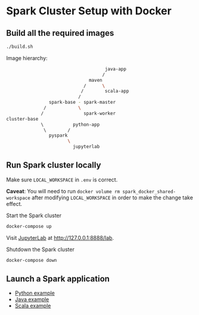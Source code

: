 # Spark Cluster Setup with Docker

## Build all the required images

```sh
./build.sh
```

Image hierarchy:
```sh
                                     java-app
                                    /
                               maven
                             /      \
                            /        scala-app
                           /
                spark-base - spark-master
              /            \ 
             /               spark-worker
cluster-base
             \           python-app
              \        /
                pyspark
                       \
                         jupyterlab
```

## Run Spark cluster locally

Make sure `LOCAL_WORKSPACE` in `.env` is correct.

**Caveat**: You will need to run `docker volume rm spark_docker_shared-workspace` after modifying
            `LOCAL_WORKSPACE` in order to make the change take effect.

Start the Spark cluster
```sh
docker-compose up
```

Visit [JupyterLab](https://jupyterlab.readthedocs.io/en/stable/) at 
http://127.0.0.1:8888/lab.

Shutdown the Spark cluster
```sh
docker-compose down
```

## Launch a Spark application

* [Python example](./python)
* [Java example](./java)
* [Scala example](./scala)
